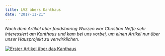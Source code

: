 ```yaml
---
title: LVZ übers Kanthaus
date: "2017-11-21"
---
```

*Nach dem Artikel über foodsharing Wurzen war Christian Neffe sehr interessiert am Kanthaus und kam bei uns vorbei, um einen Artikel nur über unser Hausprojekt zu verwirklichen.*

[![Erster Artikel über das Kanthaus](/pics/20171121_lvz.jpg)](/pics/20171121_lvz.pdf)
